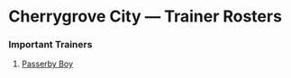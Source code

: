# Cherrygrove City — Trainer Rosters

### Important Trainers

1. [Passerby Boy](important_trainers.md#passerby-boy)
